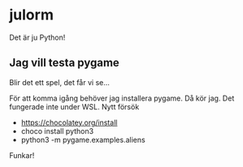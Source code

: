 # julorm
Det är ju Python!

## Jag vill testa pygame
Blir det ett spel, det får vi se...

För att komma igång behöver jag installera pygame. Då kör jag.
Det fungerade inte under WSL.
Nytt försök

* https://chocolatey.org/install
* choco install python3
* python3 -m pygame.examples.aliens

Funkar!